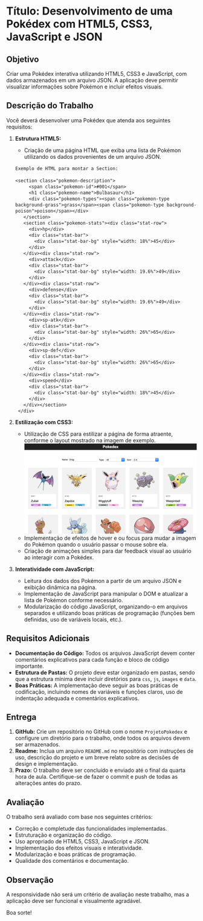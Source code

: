 # Título: Desenvolvimento de uma Pokédex com HTML5, CSS3, JavaScript e JSON

## Objetivo
Criar uma Pokédex interativa utilizando HTML5, CSS3 e JavaScript, com dados armazenados em um arquivo JSON. A aplicação deve permitir visualizar informações sobre Pokémon e incluir efeitos visuais.

## Descrição do Trabalho
Você deverá desenvolver uma Pokédex que atenda aos seguintes requisitos:

1. **Estrutura HTML5:**
   - Criação de uma página HTML que exiba uma lista de Pokémon utilizando os dados provenientes de um arquivo JSON.
   ```
   Exemplo de HTML para montar a Section:
   
   <section class="pokemon-description">
        <span class="pokemon-id">#001</span>
        <h1 class="pokemon-name">Bulbasaur</h1>
        <div class="pokemon-types"><span class="pokemon-type background-grass">grass</span><span class="pokemon-type background-poison">poison</span></div>
      </section>
      <section class="pokemon-stats"><div class="stat-row">
        <div>hp</div>
        <div class="stat-bar">
          <div class="stat-bar-bg" style="width: 18%">45</div>
        </div>
      </div><div class="stat-row">
        <div>attack</div>
        <div class="stat-bar">
          <div class="stat-bar-bg" style="width: 19.6%">49</div>
        </div>
      </div><div class="stat-row">
        <div>defense</div>
        <div class="stat-bar">
          <div class="stat-bar-bg" style="width: 19.6%">49</div>
        </div>
      </div><div class="stat-row">
        <div>sp-atk</div>
        <div class="stat-bar">
          <div class="stat-bar-bg" style="width: 26%">65</div>
        </div>
      </div><div class="stat-row">
        <div>sp-def</div>
        <div class="stat-bar">
          <div class="stat-bar-bg" style="width: 26%">65</div>
        </div>
      </div><div class="stat-row">
        <div>speed</div>
        <div class="stat-bar">
          <div class="stat-bar-bg" style="width: 18%">45</div>
        </div>
      </div></section>
    </div>

   ```

2. **Estilização com CSS3:**
   - Utilização de CSS para estilizar a página de forma atraente, conforme o layout mostrado na imagem de exemplo.
   ![Exemplo](images/Exemplo.png)
   - Implementação de efeitos de hover e ou focus para mudar a imagem do Pokémon quando o usuário passar o mouse sobre ela.
   - Criação de animações simples para dar feedback visual ao usuário ao interagir com a Pokédex.

3. **Interatividade com JavaScript:**
   - Leitura dos dados dos Pokémon a partir de um arquivo JSON e exibição dinâmica na página.
   - Implementação de JavaScript para manipular o DOM e atualizar a lista de Pokémon conforme necessário.
   - Modularização do código JavaScript, organizando-o em arquivos separados e utilizando boas práticas de programação (funções bem definidas, uso de variáveis locais, etc.).

## Requisitos Adicionais
- **Documentação do Código:** Todos os arquivos JavaScript devem conter comentários explicativos para cada função e bloco de código importante.
- **Estrutura de Pastas:** O projeto deve estar organizado em pastas, sendo que a estrutura mínima deve incluir diretórios para `css`, `js`, `images` e `data`.
- **Boas Práticas:** A implementação deve seguir as boas práticas de codificação, incluindo nomes de variáveis e funções claros, uso de indentação adequada e comentários explicativos.

## Entrega
1. **GitHub:** Crie um repositório no GitHub com o nome `ProjetoPokedex` e configure um diretório para o trabalho, onde todos os arquivos devem ser armazenados.
2. **Readme:** Inclua um arquivo `README.md` no repositório com instruções de uso, descrição do projeto e um breve relato sobre as decisões de design e implementação.
3. **Prazo:** O trabalho deve ser concluído e enviado até o final da quarta hora de aula. Certifique-se de fazer o commit e push de todas as alterações antes do prazo.

## Avaliação
O trabalho será avaliado com base nos seguintes critérios:
- Correção e completude das funcionalidades implementadas.
- Estruturação e organização do código.
- Uso apropriado de HTML5, CSS3, JavaScript e JSON.
- Implementação dos efeitos visuais e interatividade.
- Modularização e boas práticas de programação.
- Qualidade dos comentários e documentação.

## Observação
A responsividade não será um critério de avaliação neste trabalho, mas a aplicação deve ser funcional e visualmente agradável.

Boa sorte!
